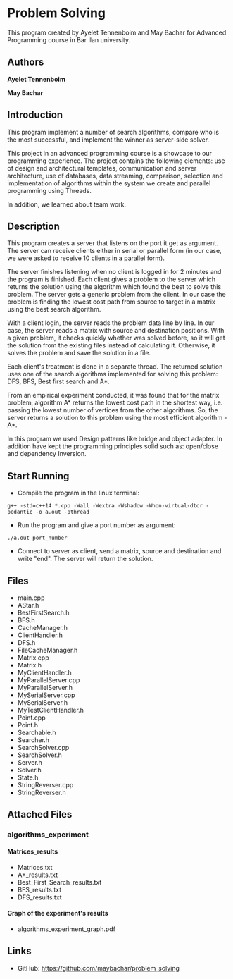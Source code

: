 # **Problem Solving**

This program created by Ayelet Tennenboim and May Bachar for Advanced Programming course in Bar Ilan university.

## Authors
**Ayelet Tennenboim**

**May Bachar**


## Introduction
This program implement a number of search algorithms, compare who is the most successful, and implement the winner as server-side solver.

This project in an advanced programming course is a showcase to our programming experience.
The project contains the following elements: use of design and architectural templates, communication and server architecture, use of databases, data streaming, comparison, selection and implementation of algorithms within the system we create and parallel programming using Threads.

In addition, we learned about team work.


## Description
This program creates a server that listens on the port it get as argument.
The server can receive clients either in serial or parallel form (in our case, we were asked to receive 10 clients in a parallel form).

The server finishes listening when no client is logged in for 2 minutes and the program is finished. Each client gives a problem to the server which returns the solution using the algorithm which found the best to solve this problem. The server gets a generic problem from the client. In our case the problem is finding the lowest cost path from source to target in a matrix using the best search algorithm.

With a client login, the server reads the problem data line by line. In our case, the server reads a matrix with source and destination positions. With a given problem, it checks quickly whether was solved before, so it will get the solution from the existing files instead of calculating it. Otherwise, it solves the problem and save the solution in a file.

Each client's treatment is done in a separate thread. The returned solution uses one of the search algorithms implemented for solving this problem: DFS, BFS, Best first search and A*.

From an empirical experiment conducted, it was found that for the matrix problem, algorithm A* returns the lowest cost path in the shortest way, i.e. passing the lowest number of vertices from the other algorithms.
So, the server returns a solution to this problem using the most efficient algorithm - A*.

In this program we used Design patterns like bridge and object adapter.
In addition have kept the programming principles solid such as:
open/close and dependency Inversion.


## Start Running
* Compile the program in the linux terminal:
```
g++ -std=c++14 *.cpp -Wall -Wextra -Wshadow -Wnon-virtual-dtor -pedantic -o a.out -pthread
```
* Run the program and give a port number as argument:
```
./a.out port_number
```
* Connect to server as client, send a matrix, source and destination and write "end". The server will return the solution.


## Files
* main.cpp
* AStar.h
* BestFirstSearch.h
* BFS.h
* CacheManager.h
* ClientHandler.h
* DFS.h
* FileCacheManager.h
* Matrix.cpp
* Matrix.h
* MyClientHandler.h
* MyParallelServer.cpp
* MyParallelServer.h
* MySerialServer.cpp
* MySerialServer.h
* MyTestClientHandler.h
* Point.cpp
* Point.h
* Searchable.h
* Searcher.h
* SearchSolver.cpp
* SearchSolver.h
* Server.h
* Solver.h
* State.h
* StringReverser.cpp
* StringReverser.h

## Attached Files
### algorithms_experiment

#### Matrices_results
* Matrices.txt
* A*_results.txt
* Best_First_Search_results.txt
* BFS_results.txt
* DFS_results.txt

#### Graph of the experiment's results
* algorithms_experiment_graph.pdf


## Links
* GitHub: https://github.com/maybachar/problem_solving
